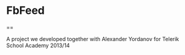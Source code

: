 ﻿# FbFeed
 ==
 
 A project we developed together with Alexander Yordanov for Telerik School Academy 2013/14


